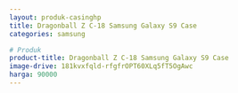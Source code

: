 ```yaml
---
layout: produk-casinghp
title: Dragonball Z C-18 Samsung Galaxy S9 Case
categories: samsung

# Produk
product-title: Dragonball Z C-18 Samsung Galaxy S9 Case
image-drive: 181kvxfqld-rfgfrOPT60XLq5fT5OgAwc
harga: 90000
---
```


